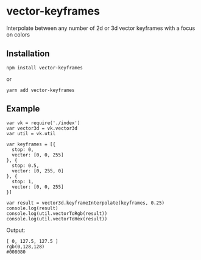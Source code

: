 # vector-keyframes
Interpolate between any number of 2d or 3d vector keyframes with a focus on colors

## Installation

    npm install vector-keyframes

or

    yarn add vector-keyframes


## Example
    var vk = require('./index')
    var vector3d = vk.vector3d
    var util = vk.util

    var keyframes = [{
      stop: 0,
      vector: [0, 0, 255]
    }, {
      stop: 0.5,
      vector: [0, 255, 0]
    }, {
      stop: 1,
      vector: [0, 0, 255]
    }]

    var result = vector3d.keyframeInterpolate(keyframes, 0.25)
    console.log(result)
    console.log(util.vectorToRgb(result))
    console.log(util.vectorToHex(result))

Output:

    [ 0, 127.5, 127.5 ]
    rgb(0,128,128)
    #008080
